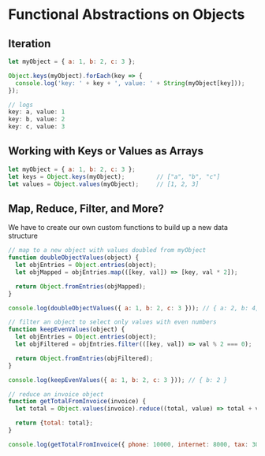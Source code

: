# Functional Abstractions on Objects

## Iteration
```js
let myObject = { a: 1, b: 2, c: 3 };

Object.keys(myObject).forEach(key => {
  console.log('key: ' + key + ', value: ' + String(myObject[key]));
});

// logs
key: a, value: 1
key: b, value: 2
key: c, value: 3
```

## Working with Keys or Values as Arrays
```js
let myObject = { a: 1, b: 2, c: 3 };
let keys = Object.keys(myObject);         // ["a", "b", "c"]
let values = Object.values(myObject);     // [1, 2, 3]
```

## Map, Reduce, Filter, and More?
We have to create our own custom functions to build up a new data structure

```js
// map to a new object with values doubled from myObject
function doubleObjectValues(object) {
  let objEntries = Object.entries(object);
  let objMapped = objEntries.map(([key, val]) => [key, val * 2]);

  return Object.fromEntries(objMapped);
}

console.log(doubleObjectValues({ a: 1, b: 2, c: 3 })); // { a: 2, b: 4, c: 6 }
```

```js
// filter an object to select only values with even numbers
function keepEvenValues(object) {
  let objEntries = Object.entries(object);
  let objFiltered = objEntries.filter(([key, val]) => val % 2 === 0);

  return Object.fromEntries(objFiltered);
}

console.log(keepEvenValues({ a: 1, b: 2, c: 3 })); // { b: 2 }
```

```js
// reduce an invoice object
function getTotalFromInvoice(invoice) {
  let total = Object.values(invoice).reduce((total, value) => total + value);

  return {total: total};
}

console.log(getTotalFromInvoice({ phone: 10000, internet: 8000, tax: 3000 })); // { total: 21000 }
```